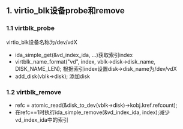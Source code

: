 ## 1. virtio_blk设备probe和remove

### 1.1 virtblk_probe
virtio_blk设备名称为/dev/vdX
+ ida_simple_get(&vd_index_ida, ...)获取索引index
+ virtblk_name_format("vd", index, vblk->disk->disk_name, DISK_NAME_LEN); 根据索引index设置disk->disk_name为/dev/vdX
+ add_disk(vblk->disk); 添加disk

### 1.2 virtblk_remove
+ refc = atomic_read(&disk_to_dev(vblk->disk)->kobj.kref.refcount);
+ 在refc==1时执行ida_simple_remove(&vd_index_ida, index);减少vd_index_ida中的索引
